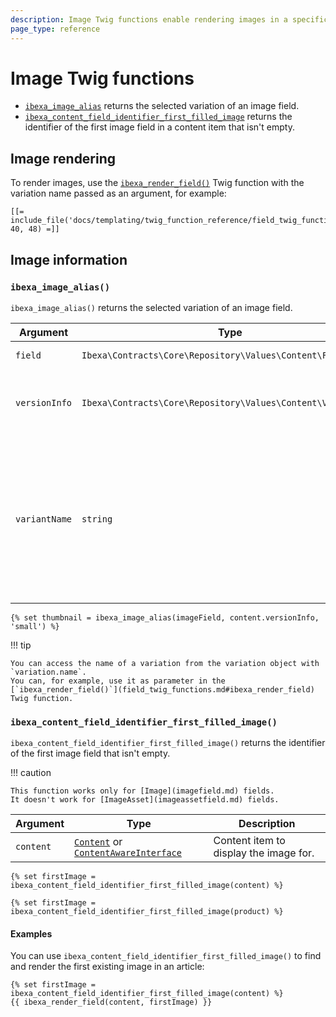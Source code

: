 ```yaml
---
description: Image Twig functions enable rendering images in a specific variation.
page_type: reference
---
```


# Image Twig functions

- [`ibexa_image_alias`](#ibexa_image_alias) returns the selected variation of an image field.
- [`ibexa_content_field_identifier_first_filled_image`](#ibexa_content_field_identifier_first_filled_image) returns the identifier of the first image field in a content item that isn't empty.

## Image rendering

To render images, use the [`ibexa_render_field()`](field_twig_functions.md#ibexa_render_field) Twig function with the variation name passed as an argument, for example:

``` html+twig
[[= include_file('docs/templating/twig_function_reference/field_twig_functions.md', 40, 48) =]]
```

## Image information

### `ibexa_image_alias()`

`ibexa_image_alias()` returns the selected variation of an image field.

| Argument | Type | Description |
|-----|-----|-----|
| `field` | `Ibexa\Contracts\Core\Repository\Values\Content\Field` | The image field. |
| `versionInfo` | `Ibexa\Contracts\Core\Repository\Values\Content\VersionInfo` | The VersionInfo that the field belongs to. |
| `variantName` | `string` | Name of the image variation to be used. To display the original image variation, use `original` as the variation name. |

``` html+twig
{% set thumbnail = ibexa_image_alias(imageField, content.versionInfo, 'small') %}
```

!!! tip

    You can access the name of a variation from the variation object with `variation.name`.
    You can, for example, use it as parameter in the [`ibexa_render_field()`](field_twig_functions.md#ibexa_render_field) Twig function.

### `ibexa_content_field_identifier_first_filled_image()`

`ibexa_content_field_identifier_first_filled_image()` returns the identifier of the first image field that isn't empty.

!!! caution

    This function works only for [Image](imagefield.md) fields.
    It doesn't work for [ImageAsset](imageassetfield.md) fields.

| Argument | Type | Description |
| ------ |----- | ----- |
| `content` | [`Content`](/api/php_api/php_api_reference/classes/Ibexa-Contracts-Core-Repository-Values-Content-Content.html) or [`ContentAwareInterface`](/api/php_api/php_api_reference/classes/Ibexa-Contracts-Core-Repository-Values-Content-ContentAwareInterface.html) | Content item to display the image for. |

``` html+twig
{% set firstImage = ibexa_content_field_identifier_first_filled_image(content) %}
```

``` html+twig
{% set firstImage = ibexa_content_field_identifier_first_filled_image(product) %}
```

#### Examples

You can use `ibexa_content_field_identifier_first_filled_image()` to find and render the first existing image in an article:

``` html+twig
{% set firstImage = ibexa_content_field_identifier_first_filled_image(content) %}
{{ ibexa_render_field(content, firstImage) }}
```
